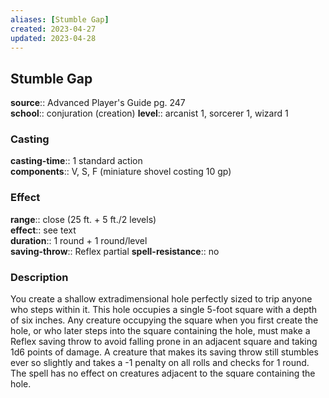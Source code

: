 ```yaml
---
aliases: [Stumble Gap]
created: 2023-04-27
updated: 2023-04-28
---
```


## Stumble Gap

**source**:: Advanced Player's Guide pg. 247  
**school**:: conjuration (creation)
**level**:: arcanist 1, sorcerer 1, wizard 1

### Casting

**casting-time**:: 1 standard action  
**components**:: V, S, F (miniature shovel costing 10 gp)

### Effect

**range**:: close (25 ft. + 5 ft./2 levels)  
**effect**:: see text  
**duration**:: 1 round + 1 round/level  
**saving-throw**:: Reflex partial
**spell-resistance**:: no

### Description

You create a shallow extradimensional hole perfectly sized to trip anyone who steps within it. This hole occupies a single 5-foot square with a depth of six inches. Any creature occupying the square when you first create the hole, or who later steps into the square containing the hole, must make a Reflex saving throw to avoid falling prone in an adjacent square and taking 1d6 points of damage. A creature that makes its saving throw still stumbles ever so slightly and takes a -1 penalty on all rolls and checks for 1 round. The spell has no effect on creatures adjacent to the square containing the hole.
